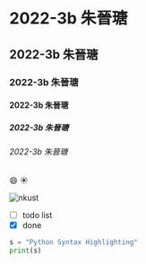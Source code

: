 # 2022-3b 朱晉瑭
## 2022-3b 朱晉瑭
### 2022-3b 朱晉瑭
#### 2022-3b 朱晉瑭
##### 2022-3b 朱晉瑭
###### 2022-3b 朱晉瑭

😄 ☀️ 

![nkust](nkust.png "nkust")

- [ ] todo list
- [x] done

```python
s = "Python Syntax Highlighting"
print(s)
```
